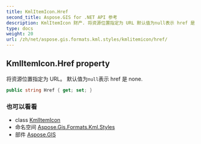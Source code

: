 ```yaml
---
title: KmlItemIcon.Href
second_title: Aspose.GIS for .NET API 参考
description: KmlItemIcon 财产. 将资源位置指定为 URL 默认值为null表示 href 是 none.
type: docs
weight: 20
url: /zh/net/aspose.gis.formats.kml.styles/kmlitemicon/href/
---
```

## KmlItemIcon.Href property

将资源位置指定为 URL。 默认值为`null`表示 href 是 none.

```csharp
public string Href { get; set; }
```

### 也可以看看

* class [KmlItemIcon](../)
* 命名空间 [Aspose.Gis.Formats.Kml.Styles](../../kmlitemicon/)
* 部件 [Aspose.GIS](../../../)


